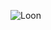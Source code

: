 ![Loon](https://socialify.git.ci/BlackSpacee/Loon/image?description=1&descriptionEditable=%E4%B8%8D%E8%A6%81Fork!%20%E5%90%A6%E5%88%99%E4%BC%9A%E8%A2%AB%E7%BB%9D%E6%83%85Block%2C%20%E4%BB%85%E8%87%AA%E5%B7%B1%E5%AD%A6%E4%B9%A0%E7%A0%94%E7%A9%B6%2C%20%E5%BD%93%E7%84%B6%E4%BD%A0%E6%8B%A5%E6%9C%89%E4%BD%BF%E7%94%A8%E6%9D%83%2C%20%E7%A5%9D%E5%A5%BD.&font=Inter&forks=1&issues=1&language=1&logo=https%3A%2F%2Fraw.githubusercontent.com%2FBlackSpacee%2FBlackSpacee%2Fmain%2Fsrc%2Fsvg%2FProfile.svg&name=1&owner=1&pattern=Solid&pulls=1&stargazers=1&theme=Auto)